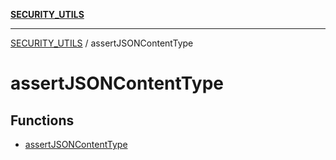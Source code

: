 [**SECURITY_UTILS**](../README.md)

***

[SECURITY_UTILS](../README.md) / assertJSONContentType

# assertJSONContentType

## Functions

- [assertJSONContentType](functions/assertJSONContentType.md)
